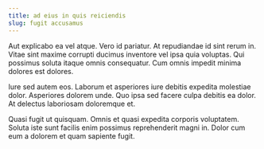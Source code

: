 ```yaml
---
title: ad eius in quis reiciendis
slug: fugit accusamus
---
```


Aut explicabo ea vel atque. Vero id pariatur. At repudiandae id sint rerum in. Vitae sint maxime corrupti ducimus inventore vel ipsa quia voluptas. Qui possimus soluta itaque omnis consequatur. Cum omnis impedit minima dolores est dolores.

Iure sed autem eos. Laborum et asperiores iure debitis expedita molestiae dolor. Asperiores dolorem unde. Quo ipsa sed facere culpa debitis ea dolor. At delectus laboriosam doloremque et.

Quasi fugit ut quisquam. Omnis et quasi expedita corporis voluptatem. Soluta iste sunt facilis enim possimus reprehenderit magni in. Dolor cum eum a dolorem et quam sapiente fugit.
